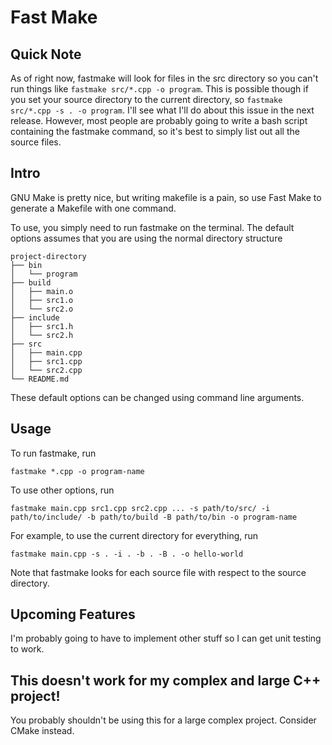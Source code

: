 # Fast Make 

## Quick Note
As of right now, fastmake will look for files in the src directory so you can't run things like `fastmake src/*.cpp -o program`. This is possible though if you set your source directory to the current directory, so `fastmake src/*.cpp -s . -o program`. I'll see what I'll do about this issue in the next release. However, most people are probably going to write a bash script containing the fastmake command, so it's best to simply list out all the source files. 

## Intro
GNU Make is pretty nice, but writing makefile is a pain, so use Fast Make to generate a Makefile with one command. 

To use, you simply need to run fastmake on the terminal. The default options assumes that you are using the normal directory structure

    project-directory
    ├── bin
    │   └── program
    ├── build
    │   ├── main.o
    │   ├── src1.o
    │   └── src2.o
    ├── include
    │   ├── src1.h
    │   └── src2.h
    ├── src
    │   ├── main.cpp
    │   ├── src1.cpp
    │   └── src2.cpp
    └── README.md

These default options can be changed using command line arguments. 

## Usage
To run fastmake, run 

    fastmake *.cpp -o program-name

To use other options, run

    fastmake main.cpp src1.cpp src2.cpp ... -s path/to/src/ -i path/to/include/ -b path/to/build -B path/to/bin -o program-name

For example, to use the current directory for everything, run

    fastmake main.cpp -s . -i . -b . -B . -o hello-world

Note that fastmake looks for each source file with respect to the source directory. 

## Upcoming Features
I'm probably going to have to implement other stuff so I can get unit testing to work. 

## This doesn't work for my complex and large C++ project!

You probably shouldn't be using this for a large complex project. Consider CMake instead. 

